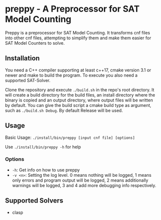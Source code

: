 # preppy - A Preprocessor for SAT Model Counting

Preppy is a preprocessor for SAT Model Counting. It transforms cnf files into other cnf files, attempting to simplify them and make them easier for SAT Model Counters to solve.

## Installation

You need a C++ compiler supporting at least c++17, cmake version 3.1 or newer and make to build the program. To execute you also need a supported SAT-Solver.

Clone the repository and execute `./build.sh` in the repo's root directory. It will create a build directory for the build files, an install directory where the binary is copied and an output directory, where output files will be written by default. You can give the build script a cmake build type as argument, such as `./build.sh Debug`. By default Release will be used.

## Usage

Basic Usage: `./install/bin/preppy [input cnf file] [options]`

Use `./install/bin/preppy -h` for help

### Options
- `-h`: Get info on how to use preppy
- `-v <n>`: Setting the log level. 0 means nothing will be logged, 1 means only errors and program output will be logged, 2 means additionally warnings will be logged, 3 and 4 add more debugging info respectively.

## Supported Solvers

- clasp
